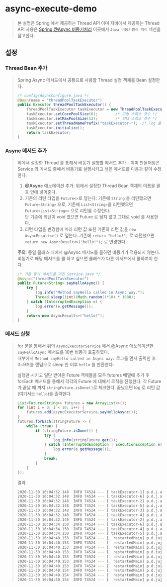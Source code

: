 # async-execute-demo
> 본 설명은 Spring 에서 제공하는 Thread API 이며 자바에서 제공하는 Thread API 사용은 [Spring @Async 비동기처리](http://dveamer.github.io/java/SpringAsync.html) 이곳에서 
> `Java 비동기방식 처리` 섹션을 참고한다.

## 설정
### Thread Bean 추가
> Spring Async 메서드에서 공통으로 사용할 Thread 설정 객체를 Bean 설정한다.
> ```java
> /* config/AsyncConfigure.java */
> @Bean(name = "threadPoolTaskExecutor")
> public Executor threadPoolTaskExecutor() {
>     ThreadPoolTaskExecutor taskExecutor = new ThreadPoolTaskExecutor();
>     taskExecutor.setCorePoolSize(6);        /* 고정 스레스 갯수 */
>     taskExecutor.setMaxPoolSize(12);        /* 최대 스레스 갯수 */
>     taskExecutor.setThreadNamePrefix("taskExecutor-");  /* log 출력시 나올 이름 지정 */
>     taskExecutor.initialize();
>     return taskExecutor;
> }
> ```

### Async 메서드 추가
> 위에서 설정한 Thread 를 통해서 비동기 실행할 메서드 추가 - 이미 만들어놓은 Service 의 메서드 중에서 비동기로 실행시키고 싶은 메서드를 
> 다음과 같이 수정한다.  
> 
> 1. <b>@Async</b> 애노테이션 추가: 위에서 설정한 Thread Bean 객체의 이름을 괄호 안에 넣어준다.
> 2. 기존의 리턴 타입을 `Future<>`로 덮는다: 기존에 `String` 을 리턴했으면 `Future<String>` 으로, 기존에 `List<String>`을 리턴했으면 
> `Future<List<String>>` 으로 리턴을 수정한다.  
> 단 기존에 리턴이 void 였으면 Future 로 덮지 않고 그대로 void 를 사용한다.  
> 3. 리턴 타입을 변경함에 따라 리턴 값 또한 기존의 리턴 값을 `new AsyncResult<>()` 로 덮는다: 기존에 `return "hello!";` 로 리턴했으면 
> `return new AsyncResult<>("hello!");` 로 변경한다.  
>
> <b>주의</b>: 동일 클래스 내에서 @Async 메서드를 콜하면 비동기가 적용되지 않는다. 비동기로 해당 메서드를 콜 하고 싶으면 클래스가 다른 메서드에서 콜하여야 한다. 
>
> ```java
> /* 기존 동기 메서드를 가진 Service.java */
> @Async("threadPoolTaskExecutor")
> public Future<String> sayHelloAsync() {
>     try {
>         log.info("Method sayHello called in Async way.");
>         Thread.sleep((int)(Math.random()*10) * 1000);
>     } catch (InterruptedException e) {
>         log.error(e.getMessage());
>     }
>     return new AsyncResult<>("hello!");
> }
> ```

### 메서드 실행
> for 문을 통해서 위의 `AsyncExecutorService` 에서 @Async 애노테이션한 `sayHelloAsync` 메서드를 10번 비동기 호출하였다.   
> 내부에서 `Method sayHello called in Async way.` 로그를 먼저 출력한 후 0~9초를 랜덤으로 sleep 한 이후 `hello` 를 반환한다.  
> 
> 실행만 시키고 일단 받아온 Future 객체들을 모두 futures 배열에 추가 후 forEach 메서드를 통해서 각각의 Future 에 대해서 로직을 진행한다.
> 각 Future 가 끝날 때 까지 `stringFuture.isDone()`로 체크한다. 끝났으면 log 로 리턴 값(여기서는 `hello`)을 출력한다.
> ```java
> List<Future<String>> futures = new ArrayList<>();
> for (int i = 0; i < 10; i++) {
>     futures.add(asyncExecutorService.sayHelloAsync());
> }
> futures.forEach(stringFuture -> {
>     while (true) {
>         if (stringFuture.isDone()) {
>             try {
>                 log.info(stringFuture.get());
>             } catch (InterruptedException | ExecutionException e) {
>                 log.error(e.getMessage());
>             }
>             break;
>         }
>     }
> });
> ```
> 
> 결과
> ```bash
> 2020-11-30 16:04:32.148  INFO 74524 --- [ taskExecutor-1] p.d.j.a.service.AsyncExecutorService     : Method sayHello called in Async way.
> 2020-11-30 16:04:32.148  INFO 74524 --- [ taskExecutor-6] p.d.j.a.service.AsyncExecutorService     : Method sayHello called in Async way.
> 2020-11-30 16:04:32.148  INFO 74524 --- [ taskExecutor-2] p.d.j.a.service.AsyncExecutorService     : Method sayHello called in Async way.
> 2020-11-30 16:04:32.148  INFO 74524 --- [ taskExecutor-5] p.d.j.a.service.AsyncExecutorService     : Method sayHello called in Async way.
> 2020-11-30 16:04:32.148  INFO 74524 --- [ taskExecutor-3] p.d.j.a.service.AsyncExecutorService     : Method sayHello called in Async way.
> 2020-11-30 16:04:32.148  INFO 74524 --- [ taskExecutor-4] p.d.j.a.service.AsyncExecutorService     : Method sayHello called in Async way.
> 2020-11-30 16:04:32.149  INFO 74524 --- [ taskExecutor-2] p.d.j.a.service.AsyncExecutorService     : Method sayHello called in Async way.
> 2020-11-30 16:04:34.150  INFO 74524 --- [ taskExecutor-6] p.d.j.a.service.AsyncExecutorService     : Method sayHello called in Async way.
> 2020-11-30 16:04:34.150  INFO 74524 --- [ taskExecutor-4] p.d.j.a.service.AsyncExecutorService     : Method sayHello called in Async way.
> 2020-11-30 16:04:34.150  INFO 74524 --- [ taskExecutor-5] p.d.j.a.service.AsyncExecutorService     : Method sayHello called in Async way.
> 2020-11-30 16:04:40.153  INFO 74524 --- [  restartedMain] p.d.jujin.async.runner.AsyncDemoRunner   : hello!
> 2020-11-30 16:04:40.153  INFO 74524 --- [  restartedMain] p.d.jujin.async.runner.AsyncDemoRunner   : hello!
> 2020-11-30 16:04:40.153  INFO 74524 --- [  restartedMain] p.d.jujin.async.runner.AsyncDemoRunner   : hello!
> 2020-11-30 16:04:40.153  INFO 74524 --- [  restartedMain] p.d.jujin.async.runner.AsyncDemoRunner   : hello!
> 2020-11-30 16:04:40.153  INFO 74524 --- [  restartedMain] p.d.jujin.async.runner.AsyncDemoRunner   : hello!
> 2020-11-30 16:04:40.153  INFO 74524 --- [  restartedMain] p.d.jujin.async.runner.AsyncDemoRunner   : hello!
> 2020-11-30 16:04:40.153  INFO 74524 --- [  restartedMain] p.d.jujin.async.runner.AsyncDemoRunner   : hello!
> 2020-11-30 16:04:40.154  INFO 74524 --- [  restartedMain] p.d.jujin.async.runner.AsyncDemoRunner   : hello!
> 2020-11-30 16:04:40.154  INFO 74524 --- [  restartedMain] p.d.jujin.async.runner.AsyncDemoRunner   : hello!
> 2020-11-30 16:04:40.154  INFO 74524 --- [  restartedMain] p.d.jujin.async.runner.AsyncDemoRunner   : hello!
> ```
